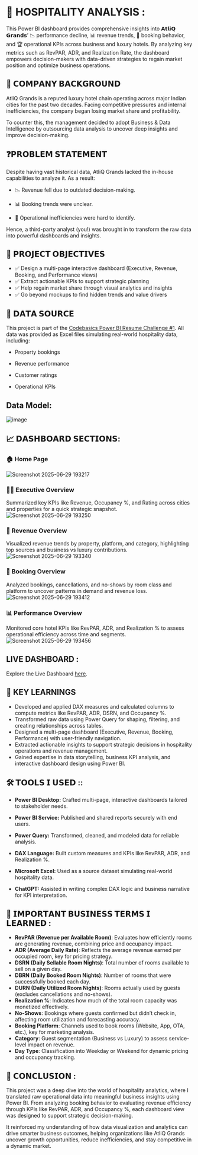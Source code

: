  # 🏨 HOSPITALITY ANALYSIS :
This Power BI dashboard provides comprehensive insights into 𝗔𝘁𝗹𝗶𝗤 𝗚𝗿𝗮𝗻𝗱𝘀’ 📉 performance decline, 📊 revenue trends, 🎯 booking behavior, and 🏆 operational KPIs across business and luxury hotels. By analyzing key metrics such as RevPAR, ADR, and Realization Rate, the dashboard empowers decision-makers with data-driven strategies to regain market position and optimize business operations.

## 🏢 𝗖𝗢𝗠𝗣𝗔𝗡𝗬 𝗕𝗔𝗖𝗞𝗚𝗥𝗢𝗨𝗡𝗗
AtliQ Grands is a reputed luxury hotel chain operating across major Indian cities for the past two decades. Facing competitive pressures and internal inefficiencies, the company began losing market share and profitability.

To counter this, the management decided to adopt Business & Data Intelligence by outsourcing data analysis to uncover deep insights and improve decision-making.
## ❓𝗣𝗥𝗢𝗕𝗟𝗘𝗠 𝗦𝗧𝗔𝗧𝗘𝗠𝗘𝗡𝗧
Despite having vast historical data, AtliQ Grands lacked the in-house capabilities to analyze it. As a result:

- 📉 Revenue fell due to outdated decision-making.

- 📊 Booking trends were unclear.

- 📌 Operational inefficiencies were hard to identify.

Hence, a third-party analyst (you!) was brought in to transform the raw data into powerful dashboards and insights.

## 🎯 𝗣𝗥𝗢𝗝𝗘𝗖𝗧 𝗢𝗕𝗝𝗘𝗖𝗧𝗜𝗩𝗘𝗦

- ✅ Design a multi-page interactive dashboard (Executive, Revenue, Booking, and Performance views)
- ✅ Extract actionable KPIs to support strategic planning
- ✅ Help regain market share through visual analytics and insights
- ✅ Go beyond mockups to find hidden trends and value drivers

## 📂 𝗗𝗔𝗧𝗔 𝗦𝗢𝗨𝗥𝗖𝗘
This project is part of the [Codebasics Power BI Resume Challenge #1](https://codebasics.io/challenge/codebasics-resume-project-challenge). All data was provided as Excel files simulating real-world hospitality data, including:

- Property bookings

- Revenue performance

- Customer ratings

- Operational KPIs

## Data Model:
![image](https://github.com/user-attachments/assets/899bad67-ac10-4f6c-821c-2de0b20894e7)

## 📈 𝗗𝗔𝗦𝗛𝗕𝗢𝗔𝗥𝗗 𝗦𝗘𝗖𝗧𝗜𝗢𝗡𝗦:

### 🏠 **Home Page** 
![Screenshot 2025-06-29 193217](https://github.com/user-attachments/assets/5c4afba3-0945-45ec-9d1d-0aa96262c967)

### 🧑‍💼 **Executive Overview**
Summarized key KPIs like Revenue, Occupancy %, and Rating across cities and properties for a quick strategic snapshot.
![Screenshot 2025-06-29 193250](https://github.com/user-attachments/assets/b5dc355a-b29b-47a2-bf24-6407fb0ac036)

### 💸 **Revenue Overview**
Visualized revenue trends by property, platform, and category, highlighting top sources and business vs luxury contributions.
![Screenshot 2025-06-29 193340](https://github.com/user-attachments/assets/17098216-a19d-4e2f-b623-b1354a2b3397)

### 📅  **Booking Overview**
Analyzed bookings, cancellations, and no-shows by room class and platform to uncover patterns in demand and revenue loss.
![Screenshot 2025-06-29 193412](https://github.com/user-attachments/assets/b485a075-1c8f-401d-b040-1b83b5ea5f7a)

### 📊 **Performance Overview**
Monitored core hotel KPIs like RevPAR, ADR, and Realization % to assess operational efficiency across time and segments.
![Screenshot 2025-06-29 193456](https://github.com/user-attachments/assets/da670fb5-cc4d-41d6-904e-84eca891da61)

## LIVE DASHBOARD :

Explore the Live Dashboard [here](https://app.powerbi.com/view?r=eyJrIjoiZjNiMzgzOTctNTY3OS00YWExLThlOWYtNzBhZDBmY2FkN2U1IiwidCI6ImM2ZTU0OWIzLTVmNDUtNDAzMi1hYWU5LWQ0MjQ0ZGM1YjJjNCJ9).

## 🧠 KEY LEARNINGS
- Developed and applied DAX measures and calculated columns to compute metrics like RevPAR, ADR, DSRN, and Occupancy %.
- Transformed raw data using Power Query for shaping, filtering, and creating relationships across tables.
- Designed a multi-page dashboard (Executive, Revenue, Booking, Performance) with user-friendly navigation.
- Extracted actionable insights to support strategic decisions in hospitality operations and revenue management.
- Gained expertise in data storytelling, business KPI analysis, and interactive dashboard design using Power BI.

## 🛠️ 𝗧𝗢𝗢𝗟𝗦 𝗜 𝗨𝗦𝗘𝗗 ::
- **Power BI Desktop:** Crafted multi-page, interactive dashboards tailored to stakeholder needs.

- **Power BI Service:** Published and shared reports securely with end users.

- **Power Query:** Transformed, cleaned, and modeled data for reliable analysis.

- **DAX Language:** Built custom measures and KPIs like RevPAR, ADR, and Realization %.

- **Microsoft Excel:** Used as a source dataset simulating real-world hospitality data.

- **ChatGPT:** Assisted in writing complex DAX logic and business narrative for KPI interpretation.

## 📘 𝗜𝗠𝗣𝗢𝗥𝗧𝗔𝗡𝗧 𝗕𝗨𝗦𝗜𝗡𝗘𝗦𝗦 𝗧𝗘𝗥𝗠𝗦 𝗜 𝗟𝗘𝗔𝗥𝗡𝗘𝗗 :
-  **RevPAR (Revenue per Available Room)**:  Evaluates how efficiently rooms are generating revenue, combining price and occupancy impact.
-  **ADR (Average Daily Rate)**: Reflects the average revenue earned per occupied room, key for pricing strategy.
-  **DSRN (Daily Sellable Room Nights)**: Total number of rooms available to sell on a given day.
-  **DBRN (Daily Booked Room Nights)**: Number of rooms that were successfully booked each day.
-  **DURN (Daily Utilized Room Nights)**: Rooms actually used by guests (excludes cancellations and no-shows).
-  **Realization %**: Indicates how much of the total room capacity was monetized effectively.
-  **No-Shows**: Bookings where guests confirmed but didn’t check in, affecting room utilization and forecasting accuracy.
-  **Booking Platform**: Channels used to book rooms (Website, App, OTA, etc.), key for marketing analysis.
-  **Category**: Guest segmentation (Business vs Luxury) to assess service-level impact on revenue.
-  **Day Type**: Classification into Weekday or Weekend for dynamic pricing and occupancy tracking.

## 📌 𝗖𝗢𝗡𝗖𝗟𝗨𝗦𝗜𝗢𝗡 :
This project was a deep dive into the world of hospitality analytics, where I translated raw operational data into meaningful business insights using Power BI. From analyzing booking behavior to evaluating revenue efficiency through KPIs like RevPAR, ADR, and Occupancy %, each dashboard view was designed to support strategic decision-making.

It reinforced my understanding of how data visualization and analytics can drive smarter business outcomes, helping organizations like AtliQ Grands uncover growth opportunities, reduce inefficiencies, and stay competitive in a dynamic market.
